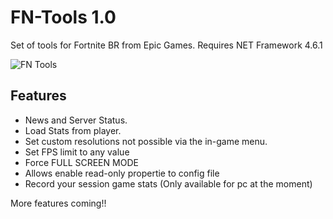 # FN-Tools 1.0
Set of tools for Fortnite BR from Epic Games. Requires NET Framework 4.6.1

![FN Tools](https://i.imgur.com/1ZZFWy2.png)

## Features
* News and Server Status. 
* Load Stats from player.
* Set custom resolutions not possible via the in-game menu.
* Set FPS limit to any value
* Force FULL SCREEN MODE
* Allows enable read-only propertie to config file 
* Record your session game stats (Only available for pc at the moment)

More features coming!!
